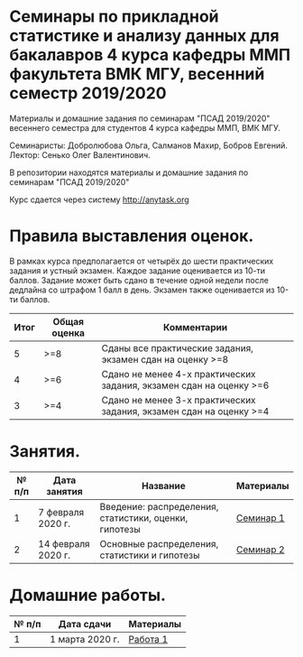 # Семинары по прикладной статистике и анализу данных для бакалавров 4 курса кафедры ММП факультета ВМК МГУ, весенний семестр 2019/2020
Материалы и домашние задания по семинарам "ПСАД 2019/2020" весеннего семестра для студентов 4 курса кафедры ММП, ВМК МГУ.

Семинаристы: Добролюбова Ольга, Салманов Махир, Бобров Евгений.  
Лектор: Сенько Олег Валентинович.

В репозитории находятся материалы и домашние задания по семинарам "ПСАД 2019/2020"

Курс сдается через систему http://anytask.org

# Правила выставления оценок.
В рамках курса предполагается от четырёх до шести практических задания и устный экзамен. Каждое задание оценивается из 10-ти баллов. Задание может быть сдано в течение одной недели после дедлайна со штрафом 1 балл в день. Экзамен также оценивается из 10-ти баллов.

| Итог| Общая оценка| Комментарии | 
| ----------- | ----------- | ----------- |
| 5      | >=8 |Сданы все практические задания, экзамен сдан на оценку >=8|
| 4      | >=6 |Сдано не менее 4-х практических задания, экзамен сдан на оценку >=6|
| 3      | >=4 |Сдано не менее 3-х практических задания, экзамен сдан на оценку >=4|

# Занятия.
| № п/п      | Дата занятия | Название | Материалы |
| ----------- | ----------- | ----------- | ----------- |
| 1      | 7 февраля 2020 г.       |Введение: распределения, статистики, оценки, гипотезы | [Семинар 1](https://github.com/mmp-asda/mmp_asda_spring_2020/tree/master/%D0%A1%D0%B5%D0%BC%D0%B8%D0%BD%D0%B0%D1%80%201)|
| 2   | 14 февраля 2020 г.        |Основные распределения, статистики и гипотезы|[Семинар 2](https://github.com/mmp-asda/mmp_asda_spring_2020/tree/master/%D0%A1%D0%B5%D0%BC%D0%B8%D0%BD%D0%B0%D1%80%202)|

# Домашние работы.

| № п/п      | Дата сдачи | Материалы |
| ----------- | ----------- | ----------- |
| 1      | 1 марта 2020 г.       | [Работа 1](https://github.com/mmp-asda/mmp_asda_spring_2020/tree/master/%D0%94%D0%BE%D0%BC%D0%B0%D1%88%D0%BD%D1%8F%D1%8F%20%D1%80%D0%B0%D0%B1%D0%BE%D1%82%D0%B0/%D0%A0%D0%B0%D0%B1%D0%BE%D1%82%D0%B0%201)|
